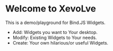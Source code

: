 # Welcome to XevoLve
This is a demo/playground for Bind.JS Widgets.

- Add: Widgets you want to Your desktop.
- Modify: Existing Widgets to Your needs.
- Create: Your own hilarious/or useful Widgets.

 
